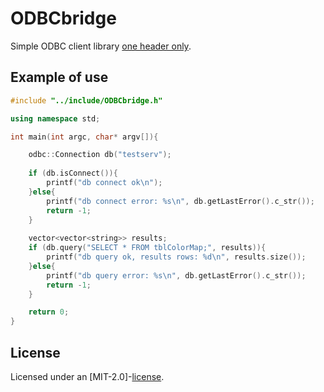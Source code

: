# ODBCbridge

Simple ODBC client library [one header only](https://github.com/Tyill/ODBCbridge/blob/master/include).

## Example of use

```cpp
#include "../include/ODBCbridge.h"

using namespace std;

int main(int argc, char* argv[]){

    odbc::Connection db("testserv");
    
    if (db.isConnect()){
        printf("db connect ok\n");
    }else{
        printf("db connect error: %s\n", db.getLastError().c_str());
        return -1;
    }
        
    vector<vector<string>> results;
    if (db.query("SELECT * FROM tblColorMap;", results)){
        printf("db query ok, results rows: %d\n", results.size());
    }else{
        printf("db query error: %s\n", db.getLastError().c_str());
        return -1;
    }

    return 0;
}
```

## License
Licensed under an [MIT-2.0]-[license](LICENSE).